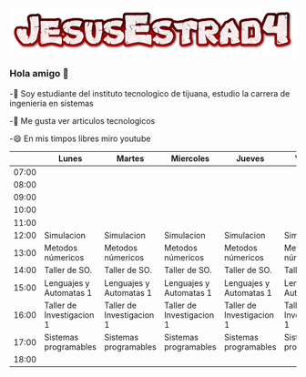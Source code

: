 
![alt text](https://raw.githubusercontent.com/JesusEstrad4/JesusEstrad4/main/Jesus.png)

### Hola amigo 👋

 -🔭 Soy estudiante del instituto tecnologico de tijuana, estudio la carrera de ingenieria en sistemas
 
 -🤔 Me gusta ver articulos tecnologicos
 
 -😄 En mis timpos libres miro youtube
 
 
 
 
 
 
 
 
 
 


|       | Lunes                     | Martes                    | Miercoles                 | Jueves                    | Viernes                   |
|-------|---------------------------|---------------------------|---------------------------|---------------------------|---------------------------|
| 07:00 |                           |                           |                           |                           |                           |
| 08:00 |                           |                           |                           |                           |                           |
| 09:00 |                           |                           |                           |                           |                           |
| 10:00 |                           |                           |                           |                           |                           |
| 11:00 |                           |                           |                           |                           |                           |
| 12:00 | Simulacion                | Simulacion                | Simulacion                | Simulacion                | Simulacion                |
| 13:00 | Metodos númericos         | Metodos númericos         | Metodos númericos         | Metodos númericos         | Metodos númericos         |
| 14:00 | Taller de SO.             | Taller de SO.             | Taller de SO.             | Taller de SO.             | Taller de SO.             |
| 15:00 | Lenguajes y Automatas 1   | Lenguajes y Automatas 1   | Lenguajes y Automatas 1   | Lenguajes y Automatas 1   | Lenguajes y Automatas     |
| 16:00 | Taller de Investigacion 1 | Taller de Investigacion 1 | Taller de Investigacion 1 | Taller de Investigacion 1 | Taller de Investigacion 1 |
| 17:00 | Sistemas programables     | Sistemas programables     | Sistemas programables     | Sistemas programables     | Sistemas programables     |
| 18:00 |                           |                           |                           |                           |                           |
